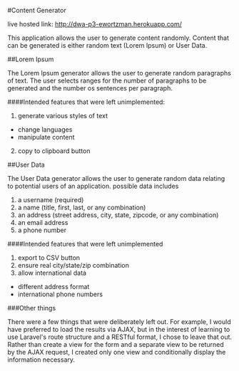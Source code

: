 #Content Generator

live hosted link: http://dwa-p3-ewortzman.herokuapp.com/

This application allows the user to generate content randomly.  Content that can be generated is either random text (Lorem Ipsum) or User Data.

##Lorem Ipsum

The Lorem Ipsum generator allows the user to generate random paragraphs of text.  The user selects ranges for the number of paragraphs to be generated and the number os sentences per paragraph.

####Intended features that were left unimplemented:

1. generate various styles of text
  * change languages
  * manipulate content
2. copy to clipboard button

##User Data

The User Data generator allows the user to generate random data relating to potential users of an application.  possible data includes
1. a username (required)
2. a name (title, first, last, or any combination)
3. an address (street address, city, state, zipcode, or any combination)
4. an email address
5. a phone number

####Intended features that were left unimplemented

1. export to CSV button
2. ensure real city/state/zip combination
3. allow international data
  * different address format
  * international phone numbers

###Other things

There were a few things that were deliberately left out.  For example, I would have preferred to load the results via AJAX, but in the interest of learning to use Laravel's route structure and a RESTful format, I chose to leave that out.  Rather than create a view for the form and a separate view to be returned by the AJAX request, I created only one view and conditionally display the information necessary.